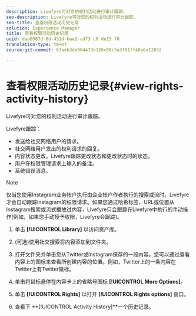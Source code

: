 ```yaml
---
description: Livefyre可对您的权利活动进行审计跟踪。
seo-description: Livefyre可对您的权利活动进行审计跟踪。
seo-title: 查看权限活动历史记录
solution: Experience Manager
title: 查看权限活动历史记录
uuid: daa0587d-8d-431d-bae2-cd73 c0 de15 f0
translation-type: tm+mt
source-git-commit: 67aeb3de964473b326c88c3a3f81ff48a6a12652

---
```



# 查看权限活动历史记录{#view-rights-activity-history}

Livefyre可对您的权利活动进行审计跟踪。

Livefyre跟踪：

* 发送给社交网络用户的请求。
* 社交网络用户发出的权利请求的回复。
* 内容状态更改。Livefyre跟踪更改状态和更改状态时的状态。
* 用户在权限管理请求上输入的备注。
* 系统错误消息。

>[!NOTE]
>
>仅当您使用Instagram业务帐户执行由企业帐户作者执行的搜索或流时，Livefyre才会自动跟踪Instagram的权限请求。如果您通过哈希标签、URL或位置从Instagram搜索或流式播放过内容，Livefyre只会跟踪在Livefyre中执行的手动操作(例如，如果您手动授予权限，Livefyre会跟踪)。

1. 单击 **[!UICONTROL Library]** 以访问资产库。
1. (可选)使用社交搜索将内容添加到文件夹。
1. 打开文件夹并单击您从Twitter或Instagram保存的一段内容。您可以通过查看内容上的图标来查看所创建内容的位置。例如，Twitter上的一条内容在Twitter上有Twitter徽标。
1. 单击将鼠标悬停在内容卡上的省略号图标 **[!UICONTROL More Options]**。
1. 单击 **[!UICONTROL Rights]** 以打开 **[!UICONTROL Rights options]** 窗口。

1. 查看下 **[!UICONTROL Activity History]**一个历史记录。

